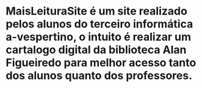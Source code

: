 # MaisLeituraSite é um site realizado pelos alunos do terceiro informática a-vespertino, o intuito é realizar um cartalogo digital da biblioteca Alan Figueiredo para melhor acesso tanto dos alunos quanto dos professores.
